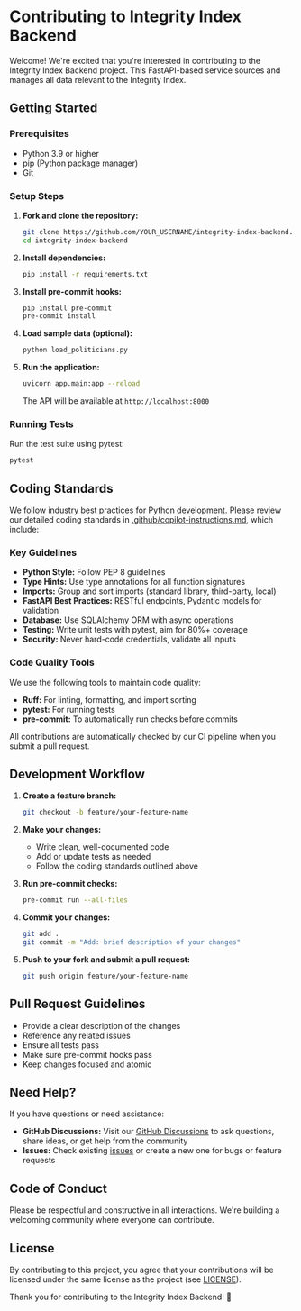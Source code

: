 # Contributing to Integrity Index Backend

Welcome! We're excited that you're interested in contributing to the Integrity Index Backend project. This FastAPI-based service sources and manages all data relevant to the Integrity Index.

## Getting Started

### Prerequisites

- Python 3.9 or higher
- pip (Python package manager)
- Git

### Setup Steps

1. **Fork and clone the repository:**
   ```bash
   git clone https://github.com/YOUR_USERNAME/integrity-index-backend.git
   cd integrity-index-backend
   ```

2. **Install dependencies:**
   ```bash
   pip install -r requirements.txt
   ```

3. **Install pre-commit hooks:**
   ```bash
   pip install pre-commit
   pre-commit install
   ```

4. **Load sample data (optional):**
   ```bash
   python load_politicians.py
   ```

5. **Run the application:**
   ```bash
   uvicorn app.main:app --reload
   ```
   
   The API will be available at `http://localhost:8000`

### Running Tests

Run the test suite using pytest:
```bash
pytest
```

## Coding Standards

We follow industry best practices for Python development. Please review our detailed coding standards in [.github/copilot-instructions.md](.github/copilot-instructions.md), which include:

### Key Guidelines

- **Python Style:** Follow PEP 8 guidelines
- **Type Hints:** Use type annotations for all function signatures
- **Imports:** Group and sort imports (standard library, third-party, local)
- **FastAPI Best Practices:** RESTful endpoints, Pydantic models for validation
- **Database:** Use SQLAlchemy ORM with async operations
- **Testing:** Write unit tests with pytest, aim for 80%+ coverage
- **Security:** Never hard-code credentials, validate all inputs

### Code Quality Tools

We use the following tools to maintain code quality:

- **Ruff:** For linting, formatting, and import sorting
- **pytest:** For running tests
- **pre-commit:** To automatically run checks before commits

All contributions are automatically checked by our CI pipeline when you submit a pull request.

## Development Workflow

1. **Create a feature branch:**
   ```bash
   git checkout -b feature/your-feature-name
   ```

2. **Make your changes:**
   - Write clean, well-documented code
   - Add or update tests as needed
   - Follow the coding standards outlined above

3. **Run pre-commit checks:**
   ```bash
   pre-commit run --all-files
   ```

4. **Commit your changes:**
   ```bash
   git add .
   git commit -m "Add: brief description of your changes"
   ```

5. **Push to your fork and submit a pull request:**
   ```bash
   git push origin feature/your-feature-name
   ```

## Pull Request Guidelines

- Provide a clear description of the changes
- Reference any related issues
- Ensure all tests pass
- Make sure pre-commit hooks pass
- Keep changes focused and atomic

## Need Help?

If you have questions or need assistance:

- **GitHub Discussions:** Visit our [GitHub Discussions](https://github.com/mgzwarrior/integrity-index-backend/discussions) to ask questions, share ideas, or get help from the community
- **Issues:** Check existing [issues](https://github.com/mgzwarrior/integrity-index-backend/issues) or create a new one for bugs or feature requests

## Code of Conduct

Please be respectful and constructive in all interactions. We're building a welcoming community where everyone can contribute.

## License

By contributing to this project, you agree that your contributions will be licensed under the same license as the project (see [LICENSE](LICENSE)).

Thank you for contributing to the Integrity Index Backend! 🎉
